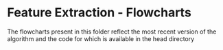 # Feature Extraction - Flowcharts

The flowcharts present in this folder reflect the most recent version of the algorithm and the code for which is available in the head directory
